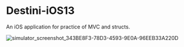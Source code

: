 # Destini-iOS13
An iOS application for practice of MVC and structs.

![simulator_screenshot_343BE8F3-78D3-4593-9E0A-96EEB33A220D](https://user-images.githubusercontent.com/60185211/186586975-a0c35993-9f82-4c75-b638-6e09b18d631e.png)
